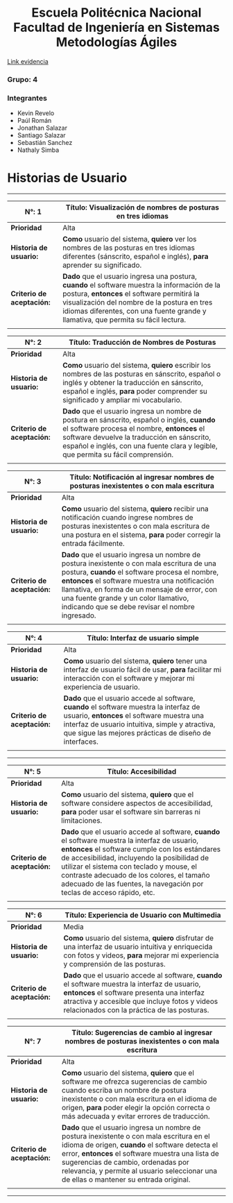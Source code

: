 <h1 align="center">
    Escuela Politécnica Nacional<br>
    Facultad de Ingeniería en Sistemas<br>
    Metodologías Ágiles<br>
</h1>

[Link evidencia](https://epnecuador-my.sharepoint.com/:v:/r/personal/santiago_salazar_epn_edu_ec/Documents/Grabaciones/Video-Grupo4-20240107_210813-Grabaci%C3%B3n%20de%20la%20reuni%C3%B3n.mp4?csf=1&web=1&e=c46yFc&nav=eyJyZWZlcnJhbEluZm8iOnsicmVmZXJyYWxBcHAiOiJTdHJlYW1XZWJBcHAiLCJyZWZlcnJhbFZpZXciOiJTaGFyZURpYWxvZy1MaW5rIiwicmVmZXJyYWxBcHBQbGF0Zm9ybSI6IldlYiIsInJlZmVycmFsTW9kZSI6InZpZXcifX0%3D)

### Grupo: 4

### Integrantes
- Kevin Revelo
- Paúl Román
- Jonathan Salazar
- Santiago Salazar
- Sebastián Sanchez
- Nathaly Simba

# Historias de Usuario

---

|**N°:** 1| **Título:** Visualización de nombres de posturas en tres idiomas|
|-|-| 
|**Prioridad**| Alta |
|**Historia de usuario:**|**Como** usuario del sistema, **quiero** ver los nombres de las posturas en tres idiomas diferentes (sánscrito, español e inglés), **para** aprender su significado.|
|**Criterio de aceptación:**|**Dado** que el usuario ingresa una postura, **cuando** el software muestra la información de la postura, **entonces** el software permitirá la visualización del nombre de la postura en tres idiomas diferentes, con una fuente grande y llamativa, que permita su fácil lectura.|
|||


|**N°:** 2| **Título:** Traducción de Nombres de Posturas|
|-|-|
|**Prioridad**| Alta |
|**Historia de usuario:**|**Como** usuario del sistema, **quiero** escribir los nombres de las posturas en sánscrito, español o inglés y obtener la traducción en sánscrito, español e inglés, **para** poder comprender su significado y ampliar mi vocabulario.|
|**Criterio de aceptación:**|**Dado** que el usuario ingresa un nombre de postura en sánscrito, español o inglés, **cuando** el software procesa el nombre, **entonces** el software devuelve la traducción en sánscrito, español e inglés, con una fuente clara y legible, que permita su fácil comprensión.|
|||


|**N°:** 3| **Título:** Notificación al ingresar nombres de posturas inexistentes o con mala escritura|
|-|-|
|**Prioridad**| Alta |
|**Historia de usuario:**|**Como** usuario del sistema, **quiero** recibir una notificación cuando ingrese nombres de posturas inexistentes o con mala escritura de una postura en el sistema, **para** poder corregir la entrada fácilmente.|
|**Criterio de aceptación:**|**Dado** que el usuario ingresa un nombre de postura inexistente o con mala escritura de una postura, **cuando** el software procesa el nombre, **entonces** el software muestra una notificación llamativa, en forma de un mensaje de error, con una fuente grande y un color llamativo, indicando que se debe revisar el nombre ingresado.|
|||


|**N°:** 4 |**Título:** Interfaz de usuario simple|
|-|-|
|**Prioridad**| Alta |
|**Historia de usuario:**|**Como** usuario del sistema, **quiero** tener una interfaz de usuario fácil de usar, **para** facilitar mi interacción con el software y mejorar mi experiencia de usuario.|
|**Criterio de aceptación:**|**Dado** que el usuario accede al software, **cuando** el software muestra la interfaz de usuario, **entonces** el software muestra una interfaz de usuario intuitiva, simple y atractiva, que sigue las mejores prácticas de diseño de interfaces.|
|||

---
|**N°:** 5 |**Título:** Accesibilidad|
|-|-|
|**Prioridad**| Alta |
|**Historia de usuario:**|**Como** usuario del sistema, **quiero** que el software considere aspectos de accesibilidad, **para** poder usar el software sin barreras ni limitaciones.|
|**Criterio de aceptación:**|**Dado** que el usuario accede al software, **cuando** el software muestra la interfaz de usuario, **entonces** el software cumple con los estándares de accesibilidad, incluyendo la posibilidad de utilizar el sistema con teclado y mouse, el contraste adecuado de los colores, el tamaño adecuado de las fuentes, la navegación por teclas de acceso rápido, etc.|
|||



|**N°:** 6 |**Título:** Experiencia de Usuario con Multimedia|
|-|-|
|**Prioridad**| Media |
|**Historia de usuario:**|**Como** usuario del sistema, **quiero** disfrutar de una interfaz de usuario intuitiva y enriquecida con fotos y videos, **para** mejorar mi experiencia y comprensión de las posturas.|
|**Criterio de aceptación:**|**Dado** que el usuario accede al software, **cuando** el software muestra la interfaz de usuario, **entonces** el software presenta una interfaz atractiva y accesible que incluye fotos y videos relacionados con la práctica de las posturas.|
|||

|**N°:** 7 |**Título:** Sugerencias de cambio al ingresar nombres de posturas inexistentes o con mala escritura|
|-|-|
|**Prioridad**| Alta |
|**Historia de usuario:**|**Como** usuario del sistema, **quiero** que el software me ofrezca sugerencias de cambio cuando escriba un nombre de postura inexistente o con mala escritura en el idioma de origen, **para** poder elegir la opción correcta o más adecuada y evitar errores de traducción.|
|**Criterio de aceptación:**|**Dado** que el usuario ingresa un nombre de postura inexistente o con mala escritura en el idioma de origen, **cuando**  el software detecta el error, **entonces** el software muestra una lista de sugerencias de cambio, ordenadas por relevancia, y permite al usuario seleccionar una de ellas o mantener su entrada original.|
|||
---
